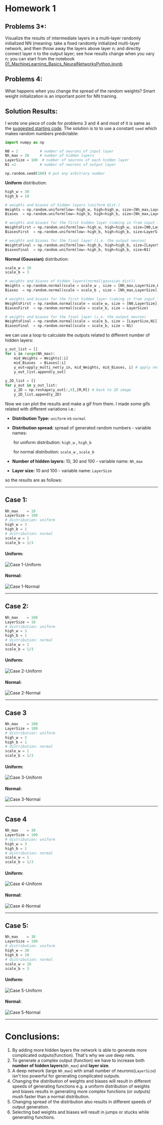 # Homework 1

## Problems 3*:

Visualize the results of intermediate layers in a multi-layer randomly initialized NN (meaning: take a fixed randomly initialized multi-layer network, and then throw away the layers above layer n; and directly connect layer n to the output layer; see how results change when you vary n; you can start from the notebook [01_MachineLearning_Basics_NeuralNetworksPython.ipynb](https://owncloud.gwdg.de/index.php/s/Unl2Yru1HsqwQNK)



## Problems 4:

What happens when you change the spread of the random weights? Smart weight initialization is an important point for NN training.



## Solution Results:

I wrote one piece of code for problems 3 and 4 and most of it is same as the [suggested starting code](https://nbviewer.jupyter.org/urls/owncloud.gwdg.de/index.php/s/Unl2Yru1HsqwQNK/download). The solution is to to use a constant ```seed``` which makes random numbers predictable:

```python
import numpy as np

N0 = 2          # number of neurons of input layer
Nh_max = 30     # number of hidden layers
LayerSize = 100  # number of neurons of each hidden layer
N1 =1           # number of neurons of output layer

np.random.seed(100) # put any arbitrary number
```

**Uniform** distribution:

```python
high_w = 30
high_b = 10

# weights and biases of hidden layers (uniform dist.)
Weights = np.random.uniform(low=-high_w, high=high_w, size=[Nh_max,LayerSize,LayerSize])
Biases  = np.random.uniform(low=-high_b, high=high_b, size=[Nh_max,LayerSize])

# weights and biases for the first hidden layer (coming in from input layer)
WeightsFirst = np.random.uniform(low=-high_w, high=high_w, size=[N0,LayerSize])
BiasesFirst  = np.random.uniform(low=-high_b, high=high_b, size=LayerSize)

# weights and biases for the final layer (i.e. the output neuron)
WeightsFinal = np.random.uniform(low=-high_b, high=high_b, size=[LayerSize,N1])
BiasesFinal  = np.random.uniform(low=-high_b, high=high_b, size=N1)
```

**Normal (Gaussian)** distribution:

```python
scale_w = 10
scale_b = 3

# weights and biases of hidden layers(normal(gaussian dist))
Weights = np.random.normal(scale = scale_w , size = [Nh_max,LayerSize,LayerSize])
Biases  = np.random.normal(scale = scale_b , size = [Nh_max,LayerSize])

# weights and biases for the first hidden layer (coming in from input layer)
WeightsFirst = np.random.normal(scale = scale_w, size = [N0,LayerSize])
BiasesFirst  = np.random.normal(scale = scale_b, size = LayerSize)

# weights and biases for the final layer (i.e. the output neuron)
WeightsFinal = np.random.normal(scale = scale_b, size = [LayerSize,N1])
BiasesFinal  = np.random.normal(scale = scale_b, size = N1)
```

we can use a loop to calculate the outputs related to different number of hidden layers:

```Python
y_out_list = []
for i in range(Nh_max):
    mid_Weights = Weights[:i]
    mid_Biases  = Biases[:i]
    y_out=apply_multi_net(y_in, mid_Weights, mid_Biases, i) # apply net to all these samples!
    y_out_list.append(y_out)
    
y_2D_list = []
for y_out in y_out_list:
    y_2D = np.reshape(y_out[:,0],[M,M]) # back to 2D image
    y_2D_list.append(y_2D)
```



Now we can plot the results and make a gif from them. I made some gifs related with different variations i.e.:

- **Distribution Type:** ```uniform``` vs ```normal``` 

- **Distribution spread:** spread of generated random numbers - variable names:

  ​	for uniform distribution: ```high_w``` , ```high_b``` 

  ​	for normal distribution: ```scale_w``` , ```scale_b``` 

- **Number of hidden layers:** 10, 30 and 100 - variable name: ```Nh_max```

- **Layer size:**  10 and 100 - variable name: ```LayerSize```

  

so the results are as follows:

---

## Case 1:

```python
Nh_max    = 10
LayerSize = 100
# distribution: uniform
high_w = 3
high_b = 1
# distribution: normal
scale_w = 1
scale_b = 1/3
```

#### Uniform:

<img src="./problem 3 and 4/gif/Uniform vs Normal 1/problem3_Uniform_Nh10_LS100_high_w=3_b=1.gif" alt="Case 1-Uniform" />

#### Normal:

<img src="./problem 3 and 4/gif/Uniform vs Normal 1/problem3_Normal_Nh10_LS100_Scale_w=1_b=1div3.gif" alt="Case 1-Normal" />

---

## Case 2:

```python
Nh_max    = 100
LayerSize = 10
# distribution: uniform
high_w = 3
high_b = 1
# distribution: normal
scale_w = 1
scale_b = 1/3
```

#### Uniform:

<img src="./problem 3 and 4/gif/Uniform vs Normal 3/problem3_Uniform_Nh100_LS10_high_w=3_b=1.gif" alt="Case 2-Uniform" />


#### Normal:

<img src="./problem 3 and 4/gif/Uniform vs Normal 3/problem3_Normal_Nh100_LS10_Scale_w=1_b=1div3.gif" alt="Case 2-Normal" />

---

## Case 3

```python
Nh_max    = 100
LayerSize = 100
# distribution: uniform
high_w = 3
high_b = 1
# distribution: normal
scale_w = 1
scale_b = 1/3
```

#### Uniform:

<img src="./problem 3 and 4/gif/Uniform vs Normal 5/problem3_Uniform_Nh100_LS100_high_w=3_b=1.gif" alt="Case 3-Uniform" />

#### Normal:

<img src="./problem 3 and 4/gif/Uniform vs Normal 5/problem3_Normal_Nh100_LS100_Scale_w=1_b=1div3.gif" alt="Case 3-Normal" />

---

## Case 4

```Python
Nh_max    = 30
LayerSize = 100
# distribution: uniform
high_w = 3
high_b = 1
# distribution: normal
scale_w = 1
scale_b = 1/3
```

#### Uniform:

<img src="./problem 3 and 4/gif/Uniform vs Normal 2/problem3_Uniform_Nh30_LS100_high_w=3_b=1.gif" alt="Case 4-Uniform" />

#### Normal:

<img src="./problem 3 and 4/gif/Uniform vs Normal 2/problem3_Normal_Nh30_LS100_Scale_w=1_b=1div3.gif" alt="Case 4-Normal" />

---

## Case 5:

```Python
Nh_max    = 30
LayerSize = 100
# distribution: uniform
high_w = 30
high_b = 10
# distribution: normal
scale_w = 10
scale_b = 3
```

#### Uniform:

<img src="./problem 3 and 4/gif/Uniform vs Normal 6/problem3_Uniform_Nh30_LS100_high_w=30_b=10.gif" alt="Case 5-Uniform" />

#### Normal:

<img src="./problem 3 and 4/gif/Uniform vs Normal 6/problem3_Normal_Nh30_LS100_Scale_w=10_b=3.gif" alt="Case 5-Normal" />

---

# Conclusions:

1. By adding more hidden layers the network is able to generate more complicated outputs(function). That's why we use deep nets.
2. To generate a complex output (function) we have to increase both **number of hidden layers**(```Nh_max```) and **layer size**.
3. A deep network (large ```Nh_max```) with small number of neurons(```LayerSize```) isn't too powerful for generating complicated outputs.
4. Changing the distribution of weights and biases will result in different speeds of generating functions e.g. a uniform distribution of weights and biases results in generating more complex functions (or outputs) mush faster than a normal distribution.
5. Changing  spread of the distribution also results in different speeds of output generation.
6. Selecting bad weights and biases will result in jumps or stucks while generating functions.


